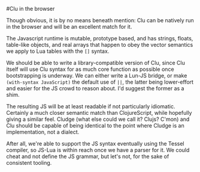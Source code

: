 #Clu in the browser

Though obvious, it is by no means beneath mention: Clu can be natively run in the browser and will be an excellent match for it.

The Javascript runtime is mutable, prototype based, and has strings, floats, table-like objects, and real arrays that happen to obey the vector semantics we apply to Lua tables with the `[]` syntax. 

We should be able to write a library-compatible version of Clu, since Clu itself will use Clu syntax for as much core function as possible once bootstrapping is underway. We can either write a Lun-JS bridge, or make `(with-syntax JavaScript)` the default use of `||`, the latter being lower-effort and easier for the JS crowd to reason about. I'd suggest the former as a shim. 

The resulting JS will be at least readable if not particularly idiomatic. Certainly a much closer semantic match than ClojureScript, while hopefully giving a similar feel. Cludge (what else could we call it? Clujs? C'mon) and Clu should be capable of being identical to the point where Cludge is an implementation, not a dialect. 

After all, we're able to support the JS syntax eventually using the Tessel compiler, so JS-Lua is within reach once we have a parser for it. We could cheat and not define the JS grammar, but let's not, for the sake of consistent tooling. 
